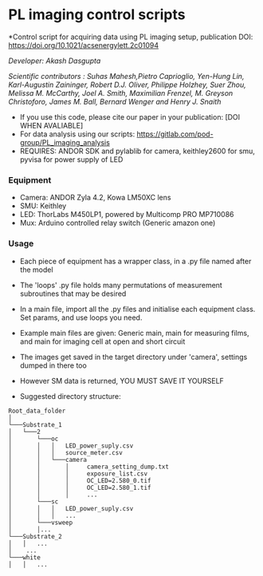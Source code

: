 # PL imaging control scripts
*Control script for acquiring data using PL imaging setup, publication DOI: https://doi.org/10.1021/acsenergylett.2c01094

*Developer: Akash Dasgupta*

*Scientific contributors : Suhas Mahesh,Pietro Caprioglio, Yen-Hung Lin, Karl-Augustin Zaininger, Robert D.J. Oliver, Philippe Holzhey, Suer Zhou, Melissa M. McCarthy, Joel A. Smith, Maximilian Frenzel, M. Greyson Christoforo, James M. Ball, Bernard Wenger and Henry J. Snaith*

* If you use this code, please cite our paper in your publication: [DOI WHEN AVALIABLE]
* For data analysis using our scripts: https://gitlab.com/pod-group/PL_imaging_analysis
* REQUIRES: ANDOR SDK and pylablib for camera, keithley2600 for smu, pyvisa for power supply of LED

### Equipment

* Camera: ANDOR Zyla 4.2, Kowa LM50XC lens
* SMU: Keithley 
* LED: ThorLabs M450LP1,  powered by Multicomp PRO MP710086
* Mux: Arduino controlled relay switch (Generic amazon one) 

### Usage

* Each piece of equipment has a wrapper class, in a .py file named after the model
* The 'loops' .py file holds many permutations of measurement subroutines that  may be desired

* In a main file, import all the .py files and initialise each equipment class. Set params, and use loops you need.
* Example main files are given: Generic main, main for measuring films, and main for imaging cell at open and short circuit
* The images get saved in the target directory under 'camera', settings dumped in there too
* However SM data is returned, YOU MUST SAVE IT YOURSELF
* Suggested directory structure:
 ```
Root_data_folder    
│
└───Substrate_1
│   └───2  
│       └───oc
│       │   │   LED_power_suply.csv
│       │   │   source_meter.csv
│       │   └───camera
│       │       │     camera_setting_dump.txt
│       │       │     exposure_list.csv
│       │       │     OC_LED=2.580_0.tif
│       │       │     OC_LED=2.580_1.tif
│       │       │     ...
│       └───sc
│       │   │   LED_power_suply.csv
│       │   │   ...
│       └───vsweep   
│       │...
└───Substrate_2
│   │   ...
│    ...
└───white
│   │   ...
```